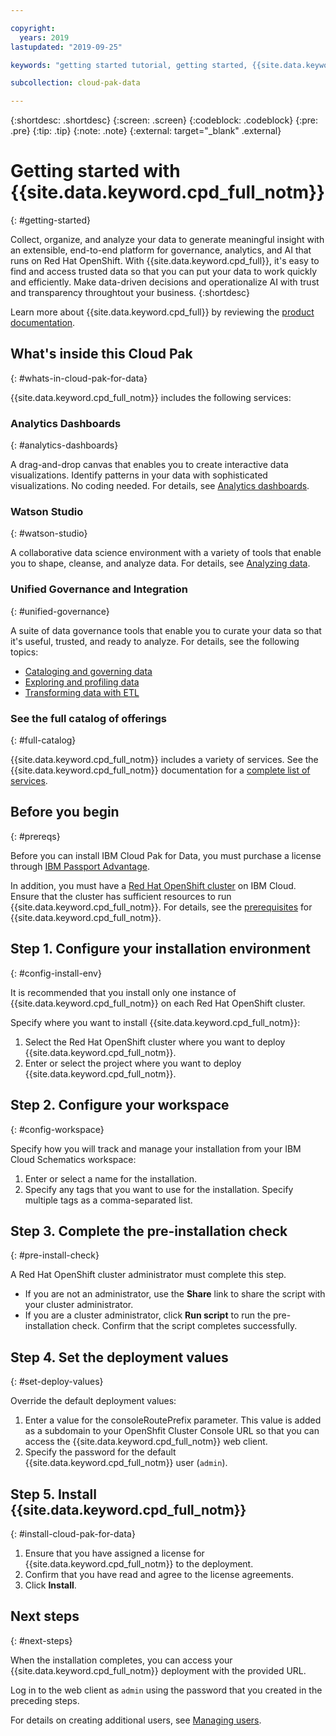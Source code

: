 ```yaml
---

copyright:
  years: 2019
lastupdated: "2019-09-25"

keywords: "getting started tutorial, getting started, {{site.data.keyword.cpd_short}}, {{site.data.keyword.cpd_full_notm}}, data, ai, analytics, data analytics, governance, data governance"

subcollection: cloud-pak-data

---
```


{:shortdesc: .shortdesc}
{:screen: .screen}
{:codeblock: .codeblock}
{:pre: .pre}
{:tip: .tip}
{:note: .note}
{:external: target="_blank" .external}


# Getting started with {{site.data.keyword.cpd_full_notm}}
{: #getting-started}

Collect, organize, and analyze your data to generate meaningful insight with an extensible, end-to-end platform for governance, analytics, and AI that runs on Red Hat OpenShift. With {{site.data.keyword.cpd_full}}, it's easy to find and access trusted data so that you can put your data to work quickly and efficiently. Make data-driven decisions and operationalize AI with trust and transparency throughtout your business. 
{:shortdesc}

Learn more about {{site.data.keyword.cpd_full}} by reviewing the [product documentation](https://www.ibm.com/support/producthub/icpdata/docs/content/SSQNUZ_current/com.ibm.icpdata.doc/zen/overview/overview.html). 



## What's inside this Cloud Pak
{: #whats-in-cloud-pak-for-data}

{{site.data.keyword.cpd_full_notm}} includes the following services:


### Analytics Dashboards 
{: #analytics-dashboards}

A drag-and-drop canvas that enables you to create interactive data visualizations. Identify patterns in your data with
sophisticated visualizations. No coding needed. For details, see [Analytics dashboards](https://www.ibm.com/support/knowledgecenter/SSQNUZ_2.1.0/com.ibm.icpdata.doc/dashboard/c_parent_topic.html).


### Watson Studio
{: #watson-studio}

A collaborative data science environment with a variety of tools that enable you to shape, cleanse, and analyze data. For details, see [Analyzing data](https://www.ibm.com/support/knowledgecenter/SSQNUZ_2.1.0/com.ibm.icpdata.doc/dsx/analyze-data.html).


### Unified Governance and Integration
{: #unified-governance}

A suite of data governance tools that enable you to curate your data so that it's useful, trusted, and ready to analyze. For details, see the following topics:
- [Cataloging and governing data](https://www.ibm.com/support/knowledgecenter/SSQNUZ_2.1.0/com.ibm.icpdata.doc/igc/catalog-govern-overview.html)
- [Exploring and profiling data](https://www.ibm.com/support/knowledgecenter/SSQNUZ_2.1.0/com.ibm.icpdata.doc/igc/explore-profile-overview.html)
- [Transforming data with ETL](https://www.ibm.com/support/knowledgecenter/SSQNUZ_2.1.0/com.ibm.icpdata.doc/dfd/c_transf_data.html) 


### See the full catalog of offerings
{: #full-catalog}

{{site.data.keyword.cpd_full_notm}} includes a variety of services. See the {{site.data.keyword.cpd_full_notm}} documentation for a [complete list of services](https://www.ibm.com/support/knowledgecenter/SSQNUZ_2.1.0/com.ibm.icpdata.doc/zen/admin/add-ons.html).


## Before you begin
{: #prereqs}

Before you can install IBM Cloud Pak for Data, you must purchase a license through [IBM Passport Advantage](https://www.ibm.com/software/passportadvantage/index.html). 

In addition, you must have a [Red Hat OpenShift cluster](https://cloud.ibm.com/kubernetes/catalog/openshiftcluster) on IBM Cloud. Ensure that the cluster has sufficient resources to run {{site.data.keyword.cpd_full_notm}}. For details, see the [prerequisites](https://cloud.ibm.com/catalog/content/ibm-cp-data#about) for {{site.data.keyword.cpd_full_notm}}.


## Step 1. Configure your installation environment
{: #config-install-env}

It is recommended that you install only one instance of {{site.data.keyword.cpd_full_notm}} on each Red Hat OpenShift cluster. 

Specify where you want to install {{site.data.keyword.cpd_full_notm}}:
1. Select the Red Hat OpenShift cluster where you want to deploy {{site.data.keyword.cpd_full_notm}}. 
1. Enter or select the project where you want to deploy {{site.data.keyword.cpd_full_notm}}. 


## Step 2. Configure your workspace
{: #config-workspace}

Specify how you will track and manage your installation from your IBM Cloud Schematics workspace:
1. Enter or select a name for the installation.
1. Specify any tags that you want to use for the installation. Specify multiple tags as a comma-separated list. 


## Step 3. Complete the pre-installation check
{: #pre-install-check}

A Red Hat OpenShift cluster administrator must complete this step.

- If you are not an administrator, use the **Share** link to share the script with your cluster administrator. 
- If you are a cluster administrator, click **Run script** to run the pre-installation check. Confirm that the script completes successfully.  


## Step 4. Set the deployment values
{: #set-deploy-values}

Override the default deployment values:

1. Enter a value for the consoleRoutePrefix parameter. This value is added as a subdomain to your OpenShfit Cluster Console URL so that you can access the {{site.data.keyword.cpd_full_notm}} web client. 
1. Specify the password for the default {{site.data.keyword.cpd_full_notm}} user (`admin`).


## Step 5. Install {{site.data.keyword.cpd_full_notm}}
{: #install-cloud-pak-for-data}

1. Ensure that you have assigned a license for {{site.data.keyword.cpd_full_notm}} to the deployment. 
1. Confirm that you have read and agree to the license agreements. 
1. Click **Install**.



## Next steps
{: #next-steps}

When the installation completes, you can access your {{site.data.keyword.cpd_full_notm}} deployment with the provided URL. 

Log in to the web client as `admin` using the password that you created in the preceding steps. 

For details on creating additional users, see [Managing users](https://www.ibm.com/support/producthub/icpdata/docs/content/SSQNUZ_current/com.ibm.icpdata.doc/zen/admin/users.html).
